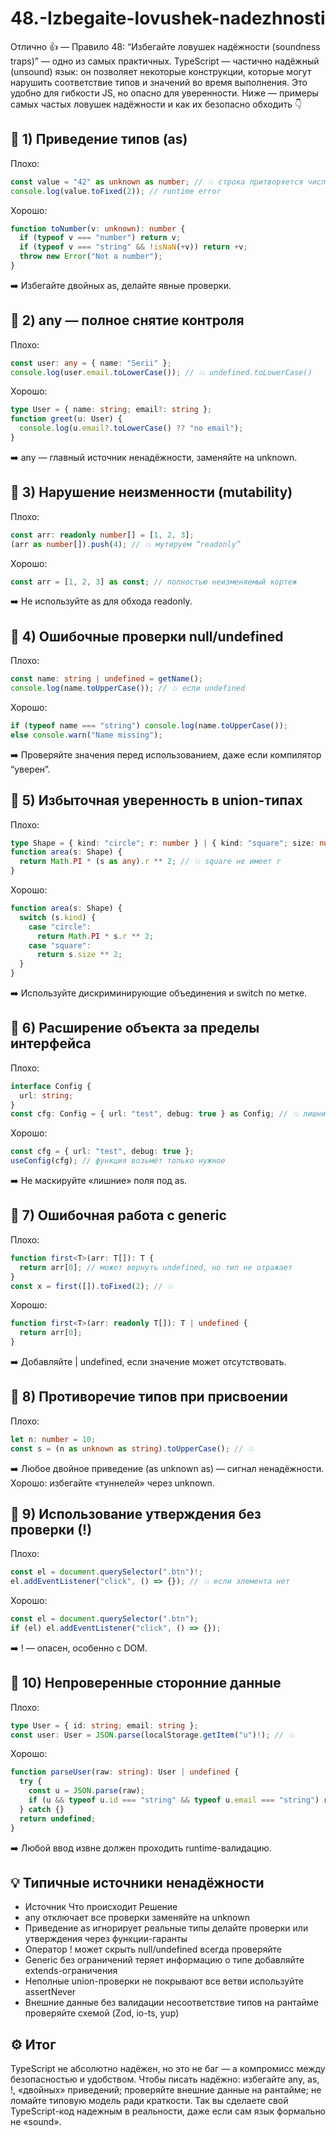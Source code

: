 # 48.-Izbegaite-lovushek-nadezhnosti

Отлично 👍 — Правило 48: “Избегайте ловушек надёжности (soundness traps)” — одно из самых практичных.
TypeScript — частично надёжный (unsound) язык: он позволяет некоторые конструкции, которые могут нарушить соответствие типов и значений во время выполнения.
Это удобно для гибкости JS, но опасно для уверенности.
Ниже — примеры самых частых ловушек надёжности и как их безопасно обходить 👇

## 🔹 1) Приведение типов (as)

Плохо:

```ts
const value = "42" as unknown as number; // 💥 строка притворяется числом
console.log(value.toFixed(2)); // runtime error
```

Хорошо:

```ts
function toNumber(v: unknown): number {
  if (typeof v === "number") return v;
  if (typeof v === "string" && !isNaN(+v)) return +v;
  throw new Error("Not a number");
}
```

➡️ Избегайте двойных as, делайте явные проверки.

## 🔹 2) any — полное снятие контроля

Плохо:

```ts
const user: any = { name: "Serii" };
console.log(user.email.toLowerCase()); // 💥 undefined.toLowerCase()
```

Хорошо:

```ts
type User = { name: string; email?: string };
function greet(u: User) {
  console.log(u.email?.toLowerCase() ?? "no email");
}
```

➡️ any — главный источник ненадёжности, заменяйте на unknown.

## 🔹 3) Нарушение неизменности (mutability)

Плохо:

```ts
const arr: readonly number[] = [1, 2, 3];
(arr as number[]).push(4); // 💥 мутируем “readonly”
```

Хорошо:

```ts
const arr = [1, 2, 3] as const; // полностью неизменяемый кортеж
```

➡️ Не используйте as для обхода readonly.

## 🔹 4) Ошибочные проверки null/undefined

Плохо:

```ts
const name: string | undefined = getName();
console.log(name.toUpperCase()); // 💥 если undefined
```

Хорошо:

```ts
if (typeof name === "string") console.log(name.toUpperCase());
else console.warn("Name missing");
```

➡️ Проверяйте значения перед использованием, даже если компилятор “уверен”.

## 🔹 5) Избыточная уверенность в union-типах

Плохо:

```ts
type Shape = { kind: "circle"; r: number } | { kind: "square"; size: number };
function area(s: Shape) {
  return Math.PI * (s as any).r ** 2; // 💥 square не имеет r
}
```

Хорошо:

```ts
function area(s: Shape) {
  switch (s.kind) {
    case "circle":
      return Math.PI * s.r ** 2;
    case "square":
      return s.size ** 2;
  }
}
```

➡️ Используйте дискриминирующие объединения и switch по метке.

## 🔹 6) Расширение объекта за пределы интерфейса

Плохо:

```ts
interface Config {
  url: string;
}
const cfg: Config = { url: "test", debug: true } as Config; // 💥 лишние поля
```

Хорошо:

```ts
const cfg = { url: "test", debug: true };
useConfig(cfg); // функция возьмёт только нужное
```

➡️ Не маскируйте «лишние» поля под as.

## 🔹 7) Ошибочная работа с generic

Плохо:

```ts
function first<T>(arr: T[]): T {
  return arr[0]; // может вернуть undefined, но тип не отражает
}
const x = first([]).toFixed(2); // 💥
```

Хорошо:

```ts
function first<T>(arr: readonly T[]): T | undefined {
  return arr[0];
}
```

➡️ Добавляйте | undefined, если значение может отсутствовать.

## 🔹 8) Противоречие типов при присвоении

Плохо:

```ts
let n: number = 10;
const s = (n as unknown as string).toUpperCase(); // 💥
```

➡️ Любое двойное приведение (as unknown as) — сигнал ненадёжности.
Хорошо: избегайте «туннелей» через unknown.

## 🔹 9) Использование утверждения без проверки (!)

Плохо:

```ts
const el = document.querySelector(".btn")!;
el.addEventListener("click", () => {}); // 💥 если элемента нет
```

Хорошо:

```ts
const el = document.querySelector(".btn");
if (el) el.addEventListener("click", () => {});
```

➡️ ! — опасен, особенно с DOM.

## 🔹 10) Непроверенные сторонние данные

Плохо:

```ts
type User = { id: string; email: string };
const user: User = JSON.parse(localStorage.getItem("u")!); // 💥
```

Хорошо:

```ts
function parseUser(raw: string): User | undefined {
  try {
    const u = JSON.parse(raw);
    if (u && typeof u.id === "string" && typeof u.email === "string") return u;
  } catch {}
  return undefined;
}
```

➡️ Любой ввод извне должен проходить runtime-валидацию.

## 💡 Типичные источники ненадёжности

- Источник Что происходит Решение
- any отключает все проверки заменяйте на unknown
- Приведение as игнорирует реальные типы делайте проверки или утверждения через функции-гаранты
- Оператор ! может скрыть null/undefined всегда проверяйте
- Generic без ограничений теряет информацию о типе добавляйте extends-ограничения
- Неполные union-проверки не покрывают все ветви используйте assertNever
- Внешние данные без валидации несоответствие типов на рантайме проверяйте схемой (Zod, io-ts, yup)

## ⚙️ Итог

TypeScript не абсолютно надёжен, но это не баг — а компромисс между безопасностью и удобством.
Чтобы писать надёжно:
избегайте any, as, !, «двойных» приведений;
проверяйте внешние данные на рантайме;
не ломайте типовую модель ради краткости.
Так вы сделаете свой TypeScript-код надежным в реальности,
даже если сам язык формально не «sound».
